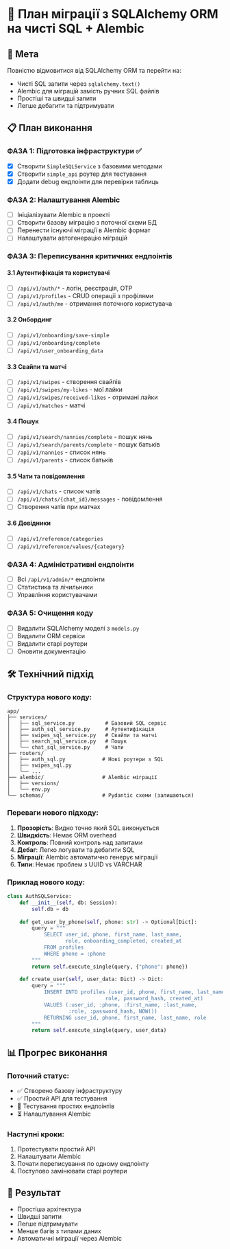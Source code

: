 # 🚀 План міграції з SQLAlchemy ORM на чисті SQL + Alembic

## 🎯 Мета
Повністю відмовитися від SQLAlchemy ORM та перейти на:
- Чисті SQL запити через `sqlalchemy.text()`
- Alembic для міграцій замість ручних SQL файлів
- Простіші та швидші запити
- Легше дебагити та підтримувати

## 📋 План виконання

### ФАЗА 1: Підготовка інфраструктури ✅
- [x] Створити `SimpleSQLService` з базовими методами
- [x] Створити `simple_api` роутер для тестування
- [x] Додати debug ендпоінти для перевірки таблиць

### ФАЗА 2: Налаштування Alembic
- [ ] Ініціалізувати Alembic в проекті
- [ ] Створити базову міграцію з поточної схеми БД
- [ ] Перенести існуючі міграції в Alembic формат
- [ ] Налаштувати автогенерацію міграцій

### ФАЗА 3: Переписування критичних ендпоінтів
#### 3.1 Аутентифікація та користувачі
- [ ] `/api/v1/auth/*` - логін, реєстрація, OTP
- [ ] `/api/v1/profiles` - CRUD операції з профілями
- [ ] `/api/v1/auth/me` - отримання поточного користувача

#### 3.2 Онбординг
- [ ] `/api/v1/onboarding/save-simple`
- [ ] `/api/v1/onboarding/complete`
- [ ] `/api/v1/user_onboarding_data`

#### 3.3 Свайпи та матчі
- [ ] `/api/v1/swipes` - створення свайпів
- [ ] `/api/v1/swipes/my-likes` - мої лайки
- [ ] `/api/v1/swipes/received-likes` - отримані лайки
- [ ] `/api/v1/matches` - матчі

#### 3.4 Пошук
- [ ] `/api/v1/search/nannies/complete` - пошук нянь
- [ ] `/api/v1/search/parents/complete` - пошук батьків
- [ ] `/api/v1/nannies` - список нянь
- [ ] `/api/v1/parents` - список батьків

#### 3.5 Чати та повідомлення
- [ ] `/api/v1/chats` - список чатів
- [ ] `/api/v1/chats/{chat_id}/messages` - повідомлення
- [ ] Створення чатів при матчах

#### 3.6 Довідники
- [ ] `/api/v1/reference/categories`
- [ ] `/api/v1/reference/values/{category}`

### ФАЗА 4: Адміністративні ендпоінти
- [ ] Всі `/api/v1/admin/*` ендпоінти
- [ ] Статистика та лічильники
- [ ] Управління користувачами

### ФАЗА 5: Очищення коду
- [ ] Видалити SQLAlchemy моделі з `models.py`
- [ ] Видалити ORM сервіси
- [ ] Видалити старі роутери
- [ ] Оновити документацію

## 🛠 Технічний підхід

### Структура нового коду:
```
app/
├── services/
│   ├── sql_service.py          # Базовий SQL сервіс
│   ├── auth_sql_service.py     # Аутентифікація
│   ├── swipes_sql_service.py   # Свайпи та матчі
│   ├── search_sql_service.py   # Пошук
│   └── chat_sql_service.py     # Чати
├── routers/
│   ├── auth_sql.py            # Нові роутери з SQL
│   ├── swipes_sql.py
│   └── ...
├── alembic/                   # Alembic міграції
│   ├── versions/
│   └── env.py
└── schemas/                   # Pydantic схеми (залишаються)
```

### Переваги нового підходу:
1. **Прозорість**: Видно точно який SQL виконується
2. **Швидкість**: Немає ORM overhead
3. **Контроль**: Повний контроль над запитами
4. **Дебаг**: Легко логувати та дебагити SQL
5. **Міграції**: Alembic автоматично генерує міграції
6. **Типи**: Немає проблем з UUID vs VARCHAR

### Приклад нового коду:
```python
class AuthSQLService:
    def __init__(self, db: Session):
        self.db = db
    
    def get_user_by_phone(self, phone: str) -> Optional[Dict]:
        query = """
            SELECT user_id, phone, first_name, last_name, 
                   role, onboarding_completed, created_at
            FROM profiles 
            WHERE phone = :phone
        """
        return self.execute_single(query, {"phone": phone})
    
    def create_user(self, user_data: Dict) -> Dict:
        query = """
            INSERT INTO profiles (user_id, phone, first_name, last_name, 
                                role, password_hash, created_at)
            VALUES (:user_id, :phone, :first_name, :last_name, 
                    :role, :password_hash, NOW())
            RETURNING user_id, phone, first_name, last_name, role
        """
        return self.execute_single(query, user_data)
```

## 📊 Прогрес виконання

### Поточний статус:
- ✅ Створено базову інфраструктуру
- ✅ Простий API для тестування
- 🔄 Тестування простих ендпоінтів
- ⏳ Налаштування Alembic

### Наступні кроки:
1. Протестувати простий API
2. Налаштувати Alembic
3. Почати переписування по одному ендпоінту
4. Поступово замінювати старі роутери

## 🎯 Результат
- Простіша архітектура
- Швидші запити
- Легше підтримувати
- Менше багів з типами даних
- Автоматичні міграції через Alembic
